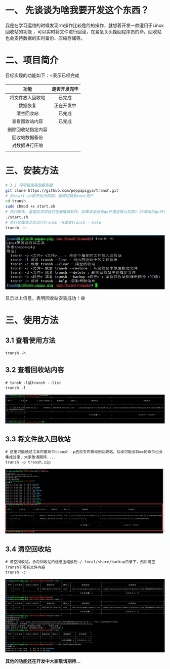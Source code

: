 # 一、 先谈谈为啥我要开发这个东西？

  我是在学习运维的时候发现rm操作比较危险的操作，就想着开发一款适用于Linux回收站的功能 ，可以实时将文件进行回滚，在紧急关头挽回程序员的命。回收站也会支持数据的实时备份、压缩存储等。

# 二、项目简介

目标实现的功能如下：:star:表示已经完成

|        功能        | 是否开发完毕 |
| :----------------: | :----------: |
|  将文件放入回收站  |    已完成    |
|      数据恢复      |  正在开发中  |
|     清空回收站     |    已完成    |
|   查看回收站内容   |    已完成    |
| 删除回收站指定内容 |              |
|   回收站数据备份   |              |
|   对数据进行压缩   |              |
|                    |              |

# 三、安装方法

```bash
# 3.1 将项目克隆到服务器
git clone https://github.com/peppapigya/transh.git
# 给start.sh赋予执行权限，最好切换到root用户
cd transh
sudo chmod +x start.sh
# 执行脚本，里面会将项目打包成编译软件，如果本地没有go环境会默认拉取1.25版本的go环境，如有需要可以自行修改{go_url}参数
./start.sh
# 执行完脚本之后运行transh -h或者transh --help
transh -h
```

![image-20250829152956812](./image/image-20250829152956812.png)

显示以上信息，表明回收站安装成功！:smile:

# 三、使用方法

## 3.1 查看使用方法

```
transh -h
```

## 3.2 查看回收站内容

```
# tansh -l或transh --list
transh -l
```

![image-20250829153224526](./image/image-20250829153224526.png)

## 3.3 将文件放入回收站

```
# 这里只能通过工具内置命令transh -p去将文件移动到回收站，后续可能会将mv的命令也会集成过来，大家敬请期待....
transh -p transh.zip
```

![image-20250829153826041](./image/image-20250829153826041.png)

## 3.4 清空回收站

```
# 清空回收站，会将回收站的信息压缩放到~/.local/share/backup目录下，然后清空Transh下所有文件内容
transh -c
```

![image-20250829233840979](./image/image-20250829233840979.png)

**其他的功能还在开发中大家敬请期待...**
